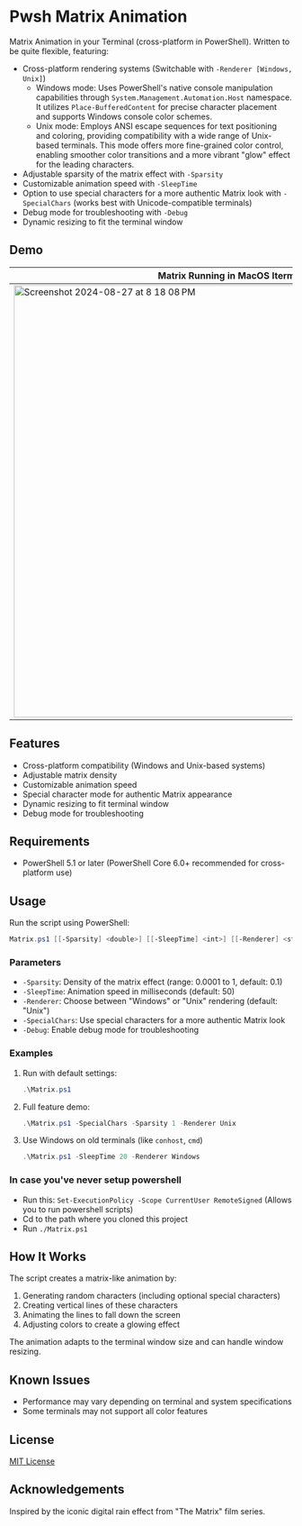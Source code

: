 # Pwsh Matrix Animation

Matrix Animation in your Terminal (cross-platform in PowerShell). Written to be quite flexible, featuring:
- Cross-platform rendering systems (Switchable with `-Renderer [Windows, Unix]`)
  - Windows mode: Uses PowerShell's native console manipulation capabilities through `System.Management.Automation.Host` namespace. It utilizes `Place-BufferedContent` for precise character placement and supports Windows console color schemes.
  - Unix mode: Employs ANSI escape sequences for text positioning and coloring, providing compatibility with a wide range of Unix-based terminals. This mode offers more fine-grained color control, enabling smoother color transitions and a more vibrant "glow" effect for the leading characters.
- Adjustable sparsity of the matrix effect with `-Sparsity`
- Customizable animation speed with `-SleepTime`
- Option to use special characters for a more authentic Matrix look with `-SpecialChars` (works best with Unicode-compatible terminals)
- Debug mode for troubleshooting with `-Debug`
- Dynamic resizing to fit the terminal window

## Demo
Matrix Running in MacOS Iterm2 |
--- |
<img width="767" alt="Screenshot 2024-08-27 at 8 18 08 PM" src="https://github.com/user-attachments/assets/9242e402-442a-4a8b-98d9-5550c1b1c854"> |


## Features

- Cross-platform compatibility (Windows and Unix-based systems)
- Adjustable matrix density
- Customizable animation speed
- Special character mode for authentic Matrix appearance
- Dynamic resizing to fit terminal window
- Debug mode for troubleshooting

## Requirements

- PowerShell 5.1 or later (PowerShell Core 6.0+ recommended for cross-platform use)

## Usage

Run the script using PowerShell:

```powershell
Matrix.ps1 [[-Sparsity] <double>] [[-SleepTime] <int>] [[-Renderer] <string>] [-SpecialChars] [-Debug]
```

### Parameters
- `-Sparsity`: Density of the matrix effect (range: 0.0001 to 1, default: 0.1)
- `-SleepTime`: Animation speed in milliseconds (default: 50)
- `-Renderer`: Choose between "Windows" or "Unix" rendering (default: "Unix")
- `-SpecialChars`: Use special characters for a more authentic Matrix look
- `-Debug`: Enable debug mode for troubleshooting

### Examples

1. Run with default settings:
   ```powershell
   .\Matrix.ps1
   ```

2. Full feature demo:
   ```powershell
   .\Matrix.ps1 -SpecialChars -Sparsity 1 -Renderer Unix
   ```

3. Use Windows on old terminals (like `conhost`, `cmd`)
   ```powershell
   .\Matrix.ps1 -SleepTime 20 -Renderer Windows
   ```

### In case you've never setup powershell
- Run this: `Set-ExecutionPolicy -Scope CurrentUser RemoteSigned` (Allows you to run powershell scripts)
- Cd to the path where you cloned this project
- Run `./Matrix.ps1`

## How It Works
The script creates a matrix-like animation by:
1. Generating random characters (including optional special characters)
2. Creating vertical lines of these characters
3. Animating the lines to fall down the screen
4. Adjusting colors to create a glowing effect

The animation adapts to the terminal window size and can handle window resizing.

## Known Issues
- Performance may vary depending on terminal and system specifications
- Some terminals may not support all color features

## License
[MIT License](LICENSE)

## Acknowledgements
Inspired by the iconic digital rain effect from "The Matrix" film series.
